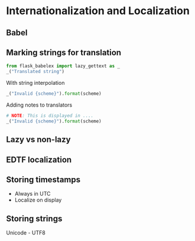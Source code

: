 # Internationalization and Localization

## Babel

## Marking strings for translation

```python
from flask_babelex import lazy_gettext as _
_("Translated string")
```

With string interpolation

```python
_("Invalid {scheme}").format(scheme)
```

Adding notes to translators

```python
# NOTE: This is displayed in ....
_("Invalid {scheme}").format(scheme)
```

## Lazy vs non-lazy


## EDTF localization


## Storing timestamps

- Always in UTC
- Localize on display

## Storing strings

Unicode - UTF8
